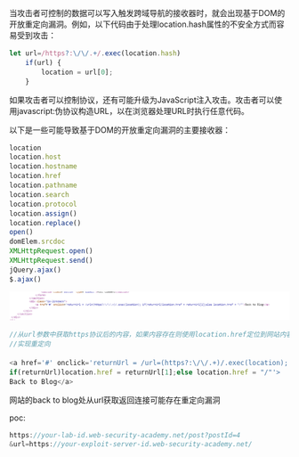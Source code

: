 当攻击者可控制的数据可以写入触发跨域导航的接收器时，就会出现基于DOM的开放重定向漏洞。例如，以下代码由于处理location.hash属性的不安全方式而容易受到攻击：

```javascript
let url=/https?:\/\/.+/.exec(location.hash)
    if(url) {
        location = url[0];
    }
```



如果攻击者可以控制协议，还有可能升级为JavaScript注入攻击。攻击者可以使用javascript:伪协议构造URL，以在浏览器处理URL时执行任意代码。



以下是一些可能导致基于DOM的开放重定向漏洞的主要接收器：

```javascript
location
location.host
location.hostname
location.href
location.pathname
location.search
location.protocol
location.assign()
location.replace()
open()
domElem.srcdoc
XMLHttpRequest.open()
XMLHttpRequest.send()
jQuery.ajax()
$.ajax()
```



![](images/6D9E0781E30047789DD1DC6432ADC27Fclipboard.png)

```javascript
//从url参数中获取https协议后的内容，如果内容存在则使用location.href定位到网站内容
//实现重定向

<a href='#' onclick='returnUrl = /url=(https?:\/\/.+)/.exec(location); 
if(returnUrl)location.href = returnUrl[1];else location.href = "/"'>
Back to Blog</a>
```



网站的back to blog处从url获取返回连接可能存在重定向漏洞



poc:

```javascript
https://your-lab-id.web-security-academy.net/post?postId=4
&url=https://your-exploit-server-id.web-security-academy.net/
```





